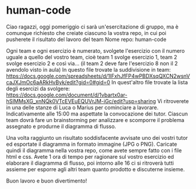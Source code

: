 # human-code
Ciao ragazzi, oggi pomeriggio ci sarà un'esercitazione di gruppo, ma è comunque richiesto che creiate ciascuno la vostra repo, in cui poi pusherete il risultato del lavoro del team
Nome repo: human-code

Ogni team e ogni esercizio è numerato, svolgete l'esercizio con il numero uguale a quello del vostro team, cioè team 1 svolge esercizio 1, team 2 svolge esercizio 2 e così via... (il team 2 deve fare l'esercizio 8 non il 2 avendolo visto in aula)
In questo file trovate la suddivisione in team: https://docs.google.com/spreadsheets/d/1IFxhJfFP4wPBDXsqQXCN2wsnVcaJXJmOc6aARkHvByk/edit?gid=0#gid=0
In quest'altro file trovate la lista degli esercizi da svolgere: https://docs.google.com/document/d/1vbartx0ar-hSIMMsXG_xnNQk0VTcEVEuEQUVrJM-iGc/edit?usp=sharing
Vi ritroverete in una delle stanze di Luca o Marius per cominciare a lavorare. Indicativamente alle 15:00 ma aspettate la convocazione dei tutor.
Ciascun team dovrà fare un brainstorming per analizzare e scomporre il problema assegnato e produrne il diagramma di flusso. 

Una volta raggiunto un risultato soddisfacente avvisate uno dei vostri tutor ed esportate il diagramma in formato immagine (JPG o PNG). Caricate quindi il diagramma nella vostra repo, come avete sempre fatto con i file html e css.
Avete 1 ora di tempo per ragionare sul vostro esercizio ed elaborare il diagramma di flusso, poi intorno alle 16 ci si ritroverà tutti assieme per esporre agli altri team quanto prodotto e discuterne insieme.

Buon lavoro e buon divertimento!